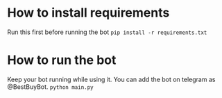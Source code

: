 # How to install requirements
Run this first before running the bot
`pip install -r requirements.txt`

# How to run the bot
Keep your bot running while using it. You can add the bot on telegram as @BestBuyBot.
`python main.py`